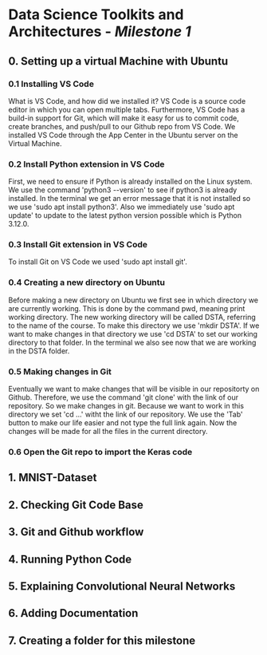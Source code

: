 # Data Science Toolkits and Architectures - *Milestone 1*


## 0. Setting up a virtual Machine with Ubuntu

### 0.1 Installing VS Code 
What is VS Code, and how did we installed it? VS Code is a source code editor in which you can open multiple tabs.
Furthermore, VS Code has a build-in support for Git, which will make it easy for us to commit code, 
create branches, and push/pull to our Github repo from VS Code. 
We installed VS Code through the App Center in the Ubuntu server on the Virtual Machine.

### 0.2 Install Python extension in VS Code
First, we need to ensure if Python is already installed on the Linux system.
We use the command 'python3 --version' to see if python3 is already installed.
In the terminal we get an error message that it is not installed so we use 'sudo apt install python3'.
Also we immediately use 'sudo apt update' to update to the latest python version possible which is Python 3.12.0.

### 0.3 Install Git extension in VS Code
To install Git on VS Code we used 'sudo apt install git'. 

### 0.4 Creating a new directory on Ubuntu
Before making a new directory on Ubuntu we first see in which directory we are currently working.
This is done by the command pwd, meaning print working directory.
The new working directory will be called DSTA, referring to the name of the course.
To make this directory we use 'mkdir DSTA'.
If we want to make changes in that directory we use 'cd DSTA' to set our working directory to that folder.
In the terminal we also see now that we are working in the DSTA folder.

### 0.5 Making changes in Git
Eventually we want to make changes that will be visible in our repositorty on Github.
Therefore, we use the command 'git clone' with the link of our repository. So we make changes in git.
Because we want to work in this directory we set 'cd ...' witht the link of our repository. 
We use the 'Tab' button to make our life easier and not type the full link again.
Now the changes will be made for all the files in the current directory.

### 0.6 Open the Git repo to import the Keras code





## 1. MNIST-Dataset

## 2. Checking Git Code Base

## 3. Git and Github workflow

## 4. Running Python Code

## 5. Explaining Convolutional Neural Networks

## 6. Adding Documentation

## 7. Creating a folder for this milestone

